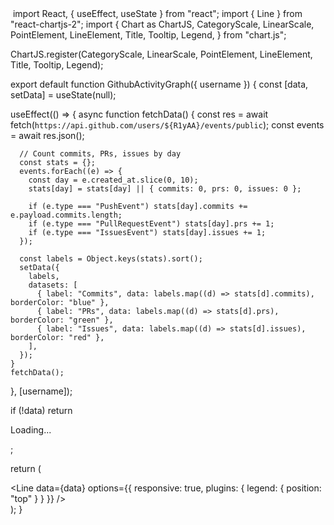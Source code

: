 <img>
import React, { useEffect, useState } from "react";
import { Line } from "react-chartjs-2";
import {
  Chart as ChartJS,
  CategoryScale,
  LinearScale,
  PointElement,
  LineElement,
  Title,
  Tooltip,
  Legend,
} from "chart.js";

ChartJS.register(CategoryScale, LinearScale, PointElement, LineElement, Title, Tooltip, Legend);

export default function GithubActivityGraph({ username }) {
  const [data, setData] = useState(null);

  useEffect(() => {
    async function fetchData() {
      const res = await fetch(`https://api.github.com/users/${R1yAA}/events/public`);
      const events = await res.json();

      // Count commits, PRs, issues by day
      const stats = {};
      events.forEach((e) => {
        const day = e.created_at.slice(0, 10);
        stats[day] = stats[day] || { commits: 0, prs: 0, issues: 0 };

        if (e.type === "PushEvent") stats[day].commits += e.payload.commits.length;
        if (e.type === "PullRequestEvent") stats[day].prs += 1;
        if (e.type === "IssuesEvent") stats[day].issues += 1;
      });

      const labels = Object.keys(stats).sort();
      setData({
        labels,
        datasets: [
          { label: "Commits", data: labels.map((d) => stats[d].commits), borderColor: "blue" },
          { label: "PRs", data: labels.map((d) => stats[d].prs), borderColor: "green" },
          { label: "Issues", data: labels.map((d) => stats[d].issues), borderColor: "red" },
        ],
      });
    }
    fetchData();
  }, [username]);

  if (!data) return <p>Loading...</p>;

  return (
    <div className="p-4 bg-gray-900 rounded-xl shadow-lg">
      <Line data={data} options={{ responsive: true, plugins: { legend: { position: "top" } } }} />
    </div>
  );
}

</img>
